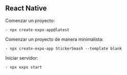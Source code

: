 ## React Native

Comenzar un proyecto:
```command
- npx create-expo-app@latest
```

Comenzar un proyecto de manera minimalista:
```command
- npx create-expo-app StickerSmash --template blank
```

Iniciar servidor:
```command
- npx expo start
```

